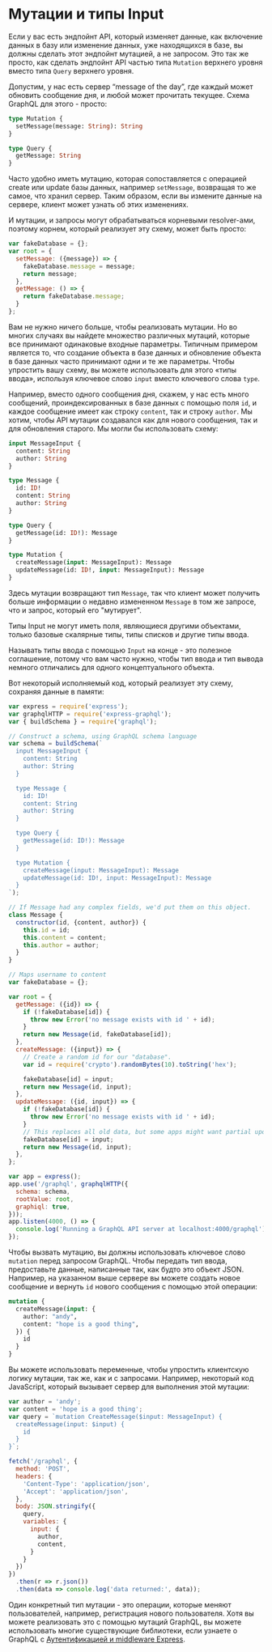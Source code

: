 # Мутации и типы Input

Если у вас есть эндпойнт API, который изменяет данные, как включение данных в базу или изменение данных, уже находящихся в базе, вы должны сделать этот эндпойнт мутацией, а не запросом. Это так же просто, как сделать эндпойнт API частью типа ```Mutation``` верхнего уровня вместо типа ```Query``` верхнего уровня.

Допустим, у нас есть сервер “message of the day”, где каждый может обновить сообщение дня, и любой может прочитать текущее. Схема GraphQL для этого - просто:

```graphql
type Mutation {
  setMessage(message: String): String
}

type Query {
  getMessage: String
}
```

Часто удобно иметь мутацию, которая сопоставляется с операцией create или update базы данных, например ```setMessage```, возвращая то же самое, что хранил сервер. Таким образом, если вы измените данные на сервере, клиент может узнать об этих изменениях.

И мутации, и запросы могут обрабатываться корневыми resolver-ами, поэтому корнем, который реализует эту схему, может быть просто:

```javascript
var fakeDatabase = {};
var root = {
  setMessage: ({message}) => {
    fakeDatabase.message = message;
    return message;
  },
  getMessage: () => {
    return fakeDatabase.message;
  }
};
```

Вам не нужно ничего больше, чтобы реализовать мутации. Но во многих случаях вы найдете множество различных мутаций, которые все принимают одинаковые входные параметры. Типичным примером является то, что создание объекта в базе данных и обновление объекта в базе данных часто принимают одни и те же параметры. Чтобы упростить вашу схему, вы можете использовать для этого «типы ввода», используя ключевое слово ```input``` вместо ключевого слова ```type```.

Например, вместо одного сообщения дня, скажем, у нас есть много сообщений, проиндексированных в базе данных с помощью поля ```id```, и каждое сообщение имеет как строку ```content```, так и строку ```author```. Мы хотим, чтобы API мутации создавался как для нового сообщения, так и для обновления старого. Мы могли бы использовать схему:

```graphql
input MessageInput {
  content: String
  author: String
}

type Message {
  id: ID!
  content: String
  author: String
}

type Query {
  getMessage(id: ID!): Message
}

type Mutation {
  createMessage(input: MessageInput): Message
  updateMessage(id: ID!, input: MessageInput): Message
}
```

Здесь мутации возвращают тип ```Message```, так что клиент может получить больше информации о недавно измененном ```Message``` в том же запросе, что и запрос, который его "мутирует".

Типы Input не могут иметь поля, являющиеся другими объектами, только базовые скалярные типы, типы списков и другие типы ввода.

Называть типы ввода с помощью ```Input``` на конце - это полезное соглашение, потому что вам часто нужно, чтобы тип ввода и тип вывода немного отличались для одного концептуального объекта.

Вот некоторый исполняемый код, который реализует эту схему, сохраняя данные в памяти:

```javascript
var express = require('express');
var graphqlHTTP = require('express-graphql');
var { buildSchema } = require('graphql');

// Construct a schema, using GraphQL schema language
var schema = buildSchema(`
  input MessageInput {
    content: String
    author: String
  }

  type Message {
    id: ID!
    content: String
    author: String
  }

  type Query {
    getMessage(id: ID!): Message
  }

  type Mutation {
    createMessage(input: MessageInput): Message
    updateMessage(id: ID!, input: MessageInput): Message
  }
`);

// If Message had any complex fields, we'd put them on this object.
class Message {
  constructor(id, {content, author}) {
    this.id = id;
    this.content = content;
    this.author = author;
  }
}

// Maps username to content
var fakeDatabase = {};

var root = {
  getMessage: ({id}) => {
    if (!fakeDatabase[id]) {
      throw new Error('no message exists with id ' + id);
    }
    return new Message(id, fakeDatabase[id]);
  },
  createMessage: ({input}) => {
    // Create a random id for our "database".
    var id = require('crypto').randomBytes(10).toString('hex');

    fakeDatabase[id] = input;
    return new Message(id, input);
  },
  updateMessage: ({id, input}) => {
    if (!fakeDatabase[id]) {
      throw new Error('no message exists with id ' + id);
    }
    // This replaces all old data, but some apps might want partial update.
    fakeDatabase[id] = input;
    return new Message(id, input);
  },
};

var app = express();
app.use('/graphql', graphqlHTTP({
  schema: schema,
  rootValue: root,
  graphiql: true,
}));
app.listen(4000, () => {
  console.log('Running a GraphQL API server at localhost:4000/graphql');
});
```

Чтобы вызвать мутацию, вы должны использовать ключевое слово ```mutation``` перед запросом GraphQL. Чтобы передать тип ввода, предоставьте данные, написанные так, как будто это объект JSON. Например, на указанном выше сервере вы можете создать новое сообщение и вернуть ```id``` нового сообщения с помощью этой операции:

```graphql
mutation {
  createMessage(input: {
    author: "andy",
    content: "hope is a good thing",
  }) {
    id
  }
}
```

Вы можете использовать переменные, чтобы упростить клиентскую логику мутации, так же, как и с запросами. Например, некоторый код JavaScript, который вызывает сервер для выполнения этой мутации:

```javascript
var author = 'andy';
var content = 'hope is a good thing';
var query = `mutation CreateMessage($input: MessageInput) {
  createMessage(input: $input) {
    id
  }
}`;

fetch('/graphql', {
  method: 'POST',
  headers: {
    'Content-Type': 'application/json',
    'Accept': 'application/json',
  },
  body: JSON.stringify({
    query,
    variables: {
      input: {
        author,
        content,
      }
    }
  })
})
  .then(r => r.json())
  .then(data => console.log('data returned:', data));
```

Один конкретный тип мутации - это операции, которые меняют пользователей, например, регистрация нового пользователя. Хотя вы можете реализовать это с помощью мутаций GraphQL, вы можете использовать многие существующие библиотеки, если узнаете о GraphQL с [Аутентификацией и middleware Express](authentication-and-express-middleware.md).

